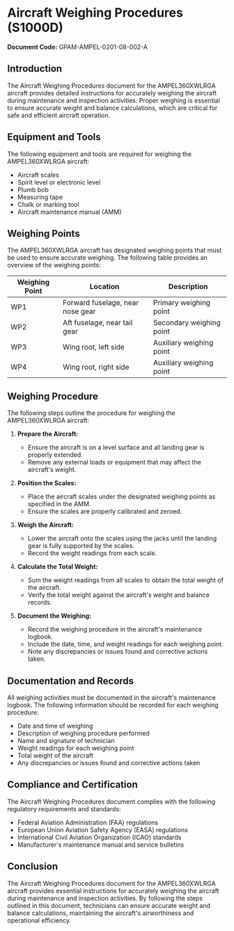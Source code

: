 # Aircraft Weighing Procedures (S1000D)

**Document Code:** GPAM-AMPEL-0201-08-002-A

## Introduction

The Aircraft Weighing Procedures document for the AMPEL360XWLRGA aircraft provides detailed instructions for accurately weighing the aircraft during maintenance and inspection activities. Proper weighing is essential to ensure accurate weight and balance calculations, which are critical for safe and efficient aircraft operation.

## Equipment and Tools

The following equipment and tools are required for weighing the AMPEL360XWLRGA aircraft:

- Aircraft scales
- Spirit level or electronic level
- Plumb bob
- Measuring tape
- Chalk or marking tool
- Aircraft maintenance manual (AMM)

## Weighing Points

The AMPEL360XWLRGA aircraft has designated weighing points that must be used to ensure accurate weighing. The following table provides an overview of the weighing points:

| Weighing Point | Location                          | Description                           |
|----------------|-----------------------------------|---------------------------------------|
| WP1            | Forward fuselage, near nose gear  | Primary weighing point                |
| WP2            | Aft fuselage, near tail gear      | Secondary weighing point              |
| WP3            | Wing root, left side              | Auxiliary weighing point              |
| WP4            | Wing root, right side             | Auxiliary weighing point              |

## Weighing Procedure

The following steps outline the procedure for weighing the AMPEL360XWLRGA aircraft:

1. **Prepare the Aircraft:**
   - Ensure the aircraft is on a level surface and all landing gear is properly extended.
   - Remove any external loads or equipment that may affect the aircraft's weight.

2. **Position the Scales:**
   - Place the aircraft scales under the designated weighing points as specified in the AMM.
   - Ensure the scales are properly calibrated and zeroed.

3. **Weigh the Aircraft:**
   - Lower the aircraft onto the scales using the jacks until the landing gear is fully supported by the scales.
   - Record the weight readings from each scale.

4. **Calculate the Total Weight:**
   - Sum the weight readings from all scales to obtain the total weight of the aircraft.
   - Verify the total weight against the aircraft's weight and balance records.

5. **Document the Weighing:**
   - Record the weighing procedure in the aircraft's maintenance logbook.
   - Include the date, time, and weight readings for each weighing point.
   - Note any discrepancies or issues found and corrective actions taken.

## Documentation and Records

All weighing activities must be documented in the aircraft's maintenance logbook. The following information should be recorded for each weighing procedure:

- Date and time of weighing
- Description of weighing procedure performed
- Name and signature of technician
- Weight readings for each weighing point
- Total weight of the aircraft
- Any discrepancies or issues found and corrective actions taken

## Compliance and Certification

The Aircraft Weighing Procedures document complies with the following regulatory requirements and standards:

- Federal Aviation Administration (FAA) regulations
- European Union Aviation Safety Agency (EASA) regulations
- International Civil Aviation Organization (ICAO) standards
- Manufacturer's maintenance manual and service bulletins

## Conclusion

The Aircraft Weighing Procedures document for the AMPEL360XWLRGA aircraft provides essential instructions for accurately weighing the aircraft during maintenance and inspection activities. By following the steps outlined in this document, technicians can ensure accurate weight and balance calculations, maintaining the aircraft's airworthiness and operational efficiency.

